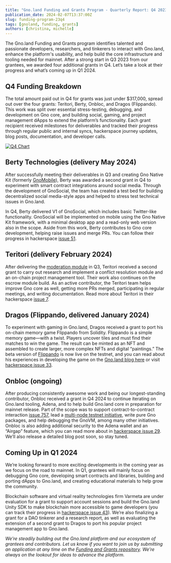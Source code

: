 ```yaml
---
title: "Gno.land Funding and Grants Program - Quarterly Report: Q4 2023"
publication_date: 2024-02-07T13:37:00Z
slug: funding-program-23q4
tags: [gnoland, funding, grants]
authors: [christina, michelle]
---
```


The Gno.land Funding and Grants program identifies talented and passionate developers, researchers, and tinkerers to interact with Gno.land, enhance the platform's usability, and help build the core infrastructure and tooling needed for mainnet. After a strong start in Q3 2023 from our grantees, we awarded four additional grants in Q4. Let’s take a look at their progress and what’s coming up in Q1 2024.

## Q4 Funding Breakdown

The total amount paid out in Q4 for grants was just under $317,000, spread out over the four grants: Teritori, Berty, Onbloc, and Dragos (Flippando). This work was split over essential stress-testing, debugging, and development on Gno core, and building social, gaming, and project management dApps to extend the platform’s functionality. Each grant recipient received milestones for deliverables and tracked their progress through regular public and internal syncs, hackerspace journey updates, blog posts, documentation, and developer calls.

[![Q4 Chart](https://gnolang.github.io/blog/2024-02-07_funding-program-23q4/src/thumbs/chart.png)](https://gnolang.github.io/blog/2024-02-07_funding-program-23q4/src/chart.png)

## Berty Technologies (delivery May 2024)

After successfully meeting their deliverables in Q3 and creating Gno Native Kit (formerly [GnoMobile](https://test3.gno.land/r/gnoland/blog:p/gnomobile)), Berty was awarded a second grant in Q4 to experiment with smart contract integrations around social media. Through the development of GnoSocial, the team has created a test bed for building decentralized social media-style apps and helped to stress test technical issues in Gno.land. 

In Q4, Berty delivered V1 of GnoSocial, which includes basic Twitter-like functionality. GnoSocial will be implemented on mobile using the Gno Native Kit framework, with a minimal desktop app and a read-only web version also in the scope. Aside from this work, Berty contributes to Gno core development, helping raise issues and merge PRs. You can follow their progress in hackerspace [issue 51](https://github.com/gnolang/hackerspace/issues/51).

## Teritori (delivery February 2024)

After delivering the [moderation module](https://test3.gno.land/r/gnoland/blog:p/gnoland-moderation-dao-module) in Q3, Teritori received a second grant to carry out research and implement a conflict resolution module and an on-chain project management tool. Their work also continues on the escrow module build. As an active contributor, the Teritori team helps improve Gno core as well, getting more PRs merged, participating in regular meetings, and writing documentation. Read more about Teritori in their hackerspace [issue 7](https://github.com/gnolang/hackerspace/issues/7).

## Dragos (Flippando, delivered January 2024)

To experiment with gaming in Gno.land, Dragos received a grant to port his on-chain memory game Flippando from Solidity. Flippando is a simple memory game—with a twist. Players uncover tiles and must find their matches to win the game. The result can be minted as an NFT and assembled to create larger, more complex NFTs and digital “paintings.” The beta version of [Flippando](https://gno.flippando.xyz/flip) is now live on the testnet, and you can read about his experiences in developing the game on the [Gno.land blog here](https://test3.gno.land/r/gnoland/blog:p/porting-flippando-gno) or visit [hackerspace issue 33](https://github.com/gnolang/hackerspace/issues/33).

## Onbloc (ongoing)

After producing consistently awesome work and being our longest-standing contributor, Onbloc received a grant in Q4 2024 to continue iterating on Gno.land tooling, Adena, and to help build Gno.land core in preparation for mainnet release. Part of the scope was to support contract-to-contract interaction [issue 757](https://github.com/gnolang/gno/issues/757), lead a [multi-node testnet initiative](https://github.com/gnolang/hackerspace/tree/main/multinode-testnet), write pure Gno packages, and help debugging the GnoVM, among many other initiatives. Onbloc is also adding additional security to the Adena wallet and an “Airgap” feature, which you can read more about in [hackerspace issue 29](https://github.com/gnolang/hackerspace/issues/29). We’ll also release a detailed blog post soon, so stay tuned.

## Coming Up in Q1 2024

We’re looking forward to more exciting developments in the coming year as we focus on the road to mainnet. In Q1, grantees will mainly focus on debugging Gno core, developing smart contracts and libraries, building and porting dApps to Gno.land, and creating educational materials to help grow the community.

Blockchain software and virtual reality technologies firm Varmeta are under evaluation for a grant to support account sessions and build the Gno.land Unity SDK to make blockchain more accessible to game developers (you can track their progress in [hackerspace issue 43](https://github.com/gnolang/hackerspace/issues/43)). We’re also finalizing a grant for a DAO tinkerer and a research report, as well as evaluating the extension of a second grant to Dragos to port his popular project management app to Gno.land. 


*We’re steadily building out the Gno.land platform and our ecosystem of grantees and contributors. Let us know if you want to join us by submitting an application at any time on the [Funding and Grants repository](https://github.com/gnolang/ecosystem-fund-grants). We’re always on the lookout for ideas to advance the platform.*


